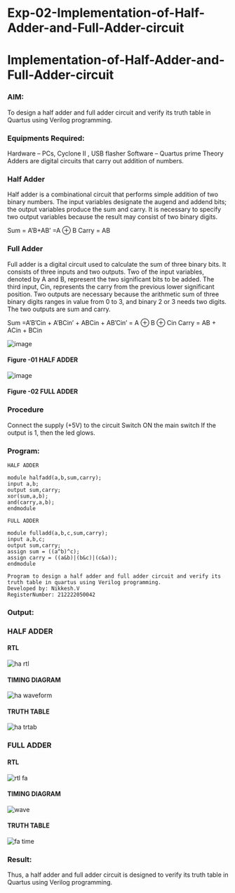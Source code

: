 # Exp-02-Implementation-of-Half-Adder-and-Full-Adder-circuit

# Implementation-of-Half-Adder-and-Full-Adder-circuit
### AIM:
To design a half adder and full adder circuit and verify its truth table in Quartus using Verilog programming.

### Equipments Required:
Hardware – PCs, Cyclone II , USB flasher
Software – Quartus prime
Theory
Adders are digital circuits that carry out addition of numbers.

### Half Adder
Half adder is a combinational circuit that performs simple addition of two binary numbers. The input variables designate the augend and addend bits; the output variables produce the sum and carry. It is necessary to specify two output variables because the result may consist of two binary digits.

Sum = A’B+AB’ =A ⊕ B Carry = AB

### Full Adder
Full adder is a digital circuit used to calculate the sum of three binary bits. It consists of three inputs and two outputs. Two of the input variables, denoted by A and B, represent the two significant bits to be added. The third input, Cin, represents the carry from the previous lower significant position. Two outputs are necessary because the arithmetic sum of three binary digits ranges in value from 0 to 3, and binary 2 or 3 needs two digits. The two outputs are sum and carry.

Sum =A’B’Cin + A’BCin’ + ABCin + AB’Cin’ = A ⊕ B ⊕ Cin Carry = AB + ACin + BCin

 ![image](https://user-images.githubusercontent.com/36288975/163552156-a13e5a56-c638-4110-97d9-8896907c8d25.png)

#### Figure -01 HALF ADDER 


![image](https://user-images.githubusercontent.com/36288975/163552057-b3547877-6d07-45b4-b7e0-bcfebfad9e1d.png)

#### Figure -02 FULL ADDER 

### Procedure

Connect the supply (+5V) to the circuit
Switch ON the main switch
If the output is 1, then the led glows.
### 
### Program:

```
HALF ADDER

module halfadd(a,b,sum,carry);
input a,b;
output sum,carry;
xor(sum,a,b);
and(carry,a,b);
endmodule 
```
```
FULL ADDER

module fulladd(a,b,c,sum,carry);
input a,b,c;
output sum,carry;
assign sum = ((a^b)^c);
assign carry = ((a&b)|(b&c)|(c&a));
endmodule
```
```
Program to design a half adder and full adder circuit and verify its truth table in quartus using Verilog programming.
Developed by: Nikkesh.V
RegisterNumber: 212222050042 
```

### Output:

### HALF ADDER
#### RTL
![ha rtl ](https://user-images.githubusercontent.com/115524975/231493646-88d2e2fc-4d4a-4c45-8edd-aeb27c83a31f.png)


#### TIMING DIAGRAM
![ha waveform](https://user-images.githubusercontent.com/115524975/231493561-d10bfb09-e920-48bd-b6a7-6fdcdd733cff.png)



#### TRUTH TABLE 
![ha trtab](https://user-images.githubusercontent.com/115524975/231490769-8843bf66-b9c9-4263-8a45-f8b8c12b1c14.png)


### FULL ADDER
#### RTL
![rtl fa](https://user-images.githubusercontent.com/115524975/231496492-c7e0ffdd-9867-412c-bc2d-7d6344fd2511.png)


#### TIMING DIAGRAM
![wave](https://user-images.githubusercontent.com/115524975/231494560-b0783a17-8242-42f3-b681-82e3b7440252.jpeg)




#### TRUTH TABLE 
![fa time](https://user-images.githubusercontent.com/115524975/231496603-26fc62bd-9e77-4af8-a87b-3d4a508bf1a5.png)

### Result:
Thus, a half adder and full adder circuit is designed to verify its truth table in Quartus using Verilog programming.
